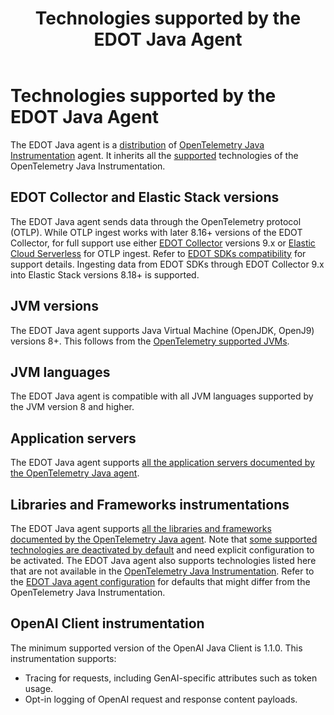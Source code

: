 ﻿---
title: Technologies supported by the EDOT Java Agent
description: Overview of technologies supported by the Elastic Distribution of OpenTelemetry (EDOT) Java Agent, including JVM versions, application servers, frameworks, and LLM instrumentations.
url: https://docs-v3-preview.elastic.dev/reference/supported-technologies
products:
  - Elastic Cloud Serverless
  - Elastic Distribution of OpenTelemetry SDK
  - Elastic Observability
---

# Technologies supported by the EDOT Java Agent

The EDOT Java agent is a [distribution](https://opentelemetry.io/docs/concepts/distributions/) of [OpenTelemetry Java Instrumentation](https://github.com/open-telemetry/opentelemetry-java-instrumentation) agent. It inherits all the [supported](https://docs-v3-preview.elastic.dev/elastic/opentelemetry/tree/main/reference/compatibility/nomenclature) technologies of the OpenTelemetry Java Instrumentation.

## EDOT Collector and Elastic Stack versions

The EDOT Java agent sends data through the OpenTelemetry protocol (OTLP). While OTLP ingest works with later 8.16+ versions of the EDOT Collector, for full support use either [EDOT Collector](https://docs-v3-preview.elastic.dev/elastic/elastic-agent/tree/main/reference/edot-collector) versions 9.x or [Elastic Cloud Serverless](https://docs-v3-preview.elastic.dev/elastic/docs-content/tree/main/deploy-manage/deploy/elastic-cloud/serverless) for OTLP ingest.
Refer to [EDOT SDKs compatibility](https://docs-v3-preview.elastic.dev/elastic/opentelemetry/tree/main/reference/compatibility/sdks) for support details.
<note>
  Ingesting data from EDOT SDKs through EDOT Collector 9.x into Elastic Stack versions 8.18+ is supported.
</note>


## JVM versions

The EDOT Java agent supports Java Virtual Machine (OpenJDK, OpenJ9) versions 8+. This follows from the [OpenTelemetry supported JVMs](https://github.com/open-telemetry/opentelemetry-java-instrumentation/blob/main/docs/supported-libraries.md#jvms-and-operating-systems).

## JVM languages

The EDOT Java agent is compatible with all JVM languages supported by the JVM version 8 and higher.

## Application servers

The EDOT Java agent supports [all the application servers documented by the OpenTelemetry Java agent](https://github.com/open-telemetry/opentelemetry-java-instrumentation/blob/main/docs/supported-libraries.md#application-servers).

## Libraries and Frameworks instrumentations

The EDOT Java agent supports [all the libraries and frameworks documented by the OpenTelemetry Java agent](https://github.com/open-telemetry/opentelemetry-java-instrumentation/blob/main/docs/supported-libraries.md#libraries--frameworks).
Note that [some supported technologies are deactivated by default](https://github.com/open-telemetry/opentelemetry-java-instrumentation/blob/main/docs/supported-libraries.md#disabled-instrumentations) and need explicit configuration to be activated.
The EDOT Java agent also supports technologies listed here that are not available in the [OpenTelemetry Java Instrumentation](https://github.com/open-telemetry/opentelemetry-java-instrumentation).
Refer to the [EDOT Java agent configuration](/reference/configuration#configuration-options) for defaults that might differ from the OpenTelemetry Java Instrumentation.

## OpenAI Client instrumentation

The minimum supported version of the OpenAI Java Client is 1.1.0. This instrumentation supports:
- Tracing for requests, including GenAI-specific attributes such as token usage.
- Opt-in logging of OpenAI request and response content payloads.
